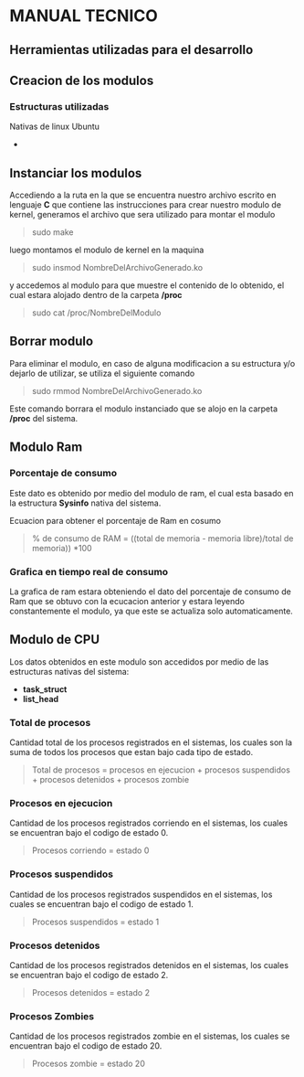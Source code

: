 # **MANUAL TECNICO**

## Herramientas utilizadas para el desarrollo


## Creacion de los modulos

### Estructuras utilizadas

Nativas de linux Ubuntu

*

## Instanciar los modulos

Accediendo a la ruta en la que se encuentra nuestro archivo escrito en lenguaje **C**  que contiene las instrucciones para crear nuestro modulo de kernel, generamos el archivo que sera utilizado para montar el modulo

> sudo make

luego montamos el modulo de kernel en la maquina

> sudo insmod NombreDelArchivoGenerado.ko

y accedemos al modulo para que muestre el contenido de lo obtenido, el cual estara alojado dentro de la carpeta **/proc**

> sudo cat /proc/NombreDelModulo

## Borrar modulo

Para eliminar el modulo, en caso de alguna modificacion a su estructura y/o dejarlo de utilizar, se utiliza el siguiente comando

> sudo rmmod NombreDelArchivoGenerado.ko

Este comando borrara el modulo instanciado que se alojo en la carpeta **/proc** del sistema.

## Modulo Ram

### Porcentaje de consumo

Este dato es obtenido por medio del modulo de ram, el cual esta basado en la estructura **Sysinfo** nativa del sistema.

Ecuacion para obtener el porcentaje de Ram en cosumo

> % de consumo de RAM = ((total de memoria - memoria libre)/total de memoria)) *100

### Grafica en tiempo real de consumo

La grafica de ram estara obteniendo el dato del porcentaje de consumo de Ram que se obtuvo con la ecucacion anterior y estara leyendo constantemente el modulo, ya que este se actualiza solo automaticamente. 

## Modulo de CPU

Los datos obtenidos en este modulo son accedidos por medio de las estructuras nativas del sistema:

* **task_struct**
* **list_head**

### Total de procesos

Cantidad total de los procesos registrados en el sistemas, los cuales son la suma de todos los procesos que estan bajo cada tipo de estado.

> Total de procesos = procesos en ejecucion + procesos suspendidos + procesos detenidos + procesos zombie

### Procesos en ejecucion

Cantidad de los procesos registrados corriendo en el sistemas, los cuales se encuentran bajo el codigo de estado 0.

> Procesos corriendo = estado 0

### Procesos suspendidos

Cantidad de los procesos registrados suspendidos en el sistemas, los cuales se encuentran bajo el codigo de estado 1.

> Procesos suspendidos = estado 1

### Procesos detenidos

Cantidad de los procesos registrados detenidos en el sistemas, los cuales se encuentran bajo el codigo de estado 2.

> Procesos detenidos = estado 2

### Procesos Zombies

Cantidad de los procesos registrados zombie en el sistemas, los cuales se encuentran bajo el codigo de estado 20.

> Procesos zombie = estado 20
